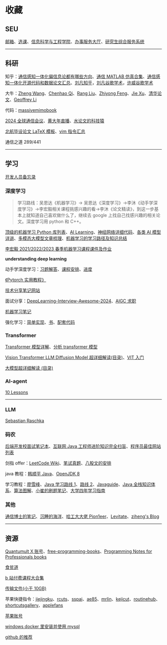 # 收藏

## SEU

[邮箱](https://mail.seu.edu.cn/)、[选课](https://yjsxk.urp.seu.edu.cn/yjsxkapp/sys/xsxkapp/index.html)、[信息科学与工程学院](https://radio.seu.edu.cn/)、[办事服务大厅](https://ehall.seu.edu.cn/new/index.html)、[研究生综合服务系统](https://yjs.seu.edu.cn/gsapp/sys/yjsemaphome/portal/index.do)

---

## 科研

知乎：[通信感知一体化偏信息论都有哪些方向](https://www.zhihu.com/question/3203612397/answer/24797391704?utm_medium=social&utm_psn=1864672369928433667&utm_source=ZHShareTargetIDMore)、[通信 MATLAB 仿真合集](https://zhuanlan.zhihu.com/p/385096476)、[通信感知一体化开源代码和数据论文汇总](https://zhuanlan.zhihu.com/p/651958439)、[刘凡知乎](https://www.zhihu.com/people/lf92)，[刘凡谷歌学术](https://scholar.google.com.hk/citations?user=kj2PE40AAAAJ&hl=zh-CN&oi=sra)，[许威谷歌学术](https://scholar.google.com/citations?hl=en&user=lNWf6Z4AAAAJ&view_op=list_works)

大牛：[Zheng Wang](https://seu-zheng-wang.github.io/)、[Chenhao Qi](https://signal.seu.edu.cn/multimedia/chenhao/main.psp#anchor=block_34418)、[Rang Liu](https://rangliu0706.github.io/)、[Zhiyong Feng](https://ieeexplore.ieee.org/author/37536937000)、[Jie Xu](https://scholar.google.com/citations?hl=en&user=HPUG2jwAAAAJ&view_op=list_works&sortby=pubdate)、[清华论文](https://oa.ee.tsinghua.edu.cn/dailinglong/publications/publications.html)、[Geoffrey Li](https://profiles.imperial.ac.uk/geoffrey.li/publications)

代码：[massivemimobook](https://github.com/emilbjornson/massivemimobook)

[2024 全球通信会议](https://edas.info/p31420#top)、[黄大年直播](https://www.chaspark.com/#/s/202306091530)、[水论文的科技猿](https://www.cnblogs.com/nickchen121)

[北航毕设论文 LaTeX 模板](https://github.com/BHOSC/BUAAthesis)、[vim 指令汇总](https://www.cnblogs.com/softwaretesting/archive/2011/07/12/2104435.html)

通信之道 289/441

---

## 学习

[开发人员备忘录](https://wangchujiang.com/reference/)

### 深度学习

> 学习路线：吴恩达《机器学习》-> 吴恩达《深度学习》->李沐《动手学深度学习》->李宏毅相关课程挑感兴趣的看->李沐《论文精读》，到这一步基本上就知道自己喜欢做什么了，继续去 google 上找自己找感兴趣的相关论文。深度学习用 python 和 C++。

[顶级的机器学习 Python 库列表](https://github.com/ml-tooling/best-of-ml-python)、[AI Learning](https://ailearning.apachecn.org/#1text-classification)、[神经网络详细代码](https://nn.labml.ai/zh/)、[各类 AI 模型详讲](https://colah.github.io/)、[多模态大模型文章梳理](https://zhuanlan.zhihu.com/p/677768053)、[机器学习的学习路径及知识总结](https://github.com/loveunk/machine-learning-deep-learning-notes)

[李宏毅 2021/2022/2023 春季机器学习课程课件及作业](https://github.com/Fafa-DL/Lhy_Machine_Learning)

**understanding deep learning**

动手学深度学习：[习题解答](https://datawhalechina.github.io/d2l-ai-solutions-manual/#/ch04/ch04)、[课程安排](https://courses.d2l.ai/zh-v2/)、[进度](https://zh-v2.d2l.ai/chapter_recurrent-modern/gru.html)

[《Pytorch 实用教程》](https://github.com/TingsongYu/PyTorch-Tutorial-2nd)

[技术分享笔记网站](https://www.sharetechnote.com/)

面试分享：[DeepLearning-Interview-Awesome-2024](https://github.com/315386775/DeepLearing-Interview-Awesome-2024)、[AIGC 求职](https://github.com/EmbraceAGI/AIGC_Interview)

[机器学习笔记](https://github.com/Vay-keen/Machine-learning-learning-notes)

强化学习：[简单实现](https://github.com/FareedKhan-dev/all-rl-algorithms)、[书](https://datawhalechina.github.io/easy-rl/#/)、[配套代码](https://github.com/datawhalechina/easy-rl)

### Transformer

[Transformer 模型详解](https://zhuanlan.zhihu.com/p/338817680)、[分析 transformer 模型](https://zhuanlan.zhihu.com/p/624740065)

[Vision Transformer LLM Diffusion Model 超详细解读(目录)](https://zhuanlan.zhihu.com/p/348593638)、[VIT 入门](https://blog.csdn.net/qq_37541097/article/details/118242600)

[大模型超详细解读 (目录)](https://zhuanlan.zhihu.com/p/625926419)

### AI-agent

[10 Lessons](https://github.com/microsoft/ai-agents-for-beginners)

---

### LLM

[Sebastian Raschka](https://sebastianraschka.com/)

### 码农

[后端开发校面试笔记本](https://github.com/wolverinn/Waking-Up)、[互联网 Java 工程师进阶知识完全扫盲](https://github.com/doocs/advanced-java)、[程序员最佳网站列表](https://github.com/sdmg15/Best-websites-a-programmer-should-visit)

剑指 offer：[LeetCode Wiki](https://doocs.github.io/leetcode/)、[笔试真题](https://kamacoder.com/contest.php)、[八股文的安排](https://mp.weixin.qq.com/s/7xNVqCBIpqL6THUSDoIRyw)

java 教程：[韩顺平 Java](https://github.com/timerring/backend-tutorial/tree/main)、[OpenJDK 8](https://devdocs.io/openjdk~8/)

学习教程：[廖雪峰](https://liaoxuefeng.com/)、[Java 学习路线 1](https://javabetter.cn/xuexiluxian/java/yitiaolong.html)、[路线 2](https://thinkingme.github.io/coding-road/home.html)、[Javaguide](https://javaguide.cn/)、[Java 全栈知识体系](https://pdai.tech/)、[算法图解](https://www.hello-algo.com/)、[小崔的刷题笔记](https://vernon97-io.gitbook.io/untitled)、[大学四年学习指南](https://books.halfrost.com/leetcode/)

### 其他

[通信博士的笔记](https://zlearning.netlify.app/)、[沉睡的海洋](https://sleepyocean.github.io/)、[哈工大大佬 Pion1eer](https://www.ruanx.net/)、[Levitate](https://levitate-qian.github.io/)、[ziheng's Blog](https://zihengcat.github.io/archives/)

---

## 资源

[Quantumult X 账号](https://shenhouyun.com/QuantumultX/)、[free-programming-books](https://ebookfoundation.github.io/free-programming-books/)、[Programming Notes for Professionals books](https://book.goalkicker.com/)

[食贫道](https://www.alipan.com/s/C8DFhqR3ueW/folder/65ac32ca0bff99a1cf4b4c2ca67a3bf857437eda)

[b 站付费课程大合集](https://bbs.alipansou.com/d/39134-b%E7%AB%99%E4%BB%98%E8%B4%B9%E8%AF%BE%E7%A8%8B%E5%A4%A7%E5%90%88%E9%9B%86)

[传输文件(小于 10GB)](https://ydray.com/en/)

苹果快捷指令：[jiejingku](https://jiejingku.net)、[rcuts](https://rcuts.com)、[sspai](https://sspai.com/page/playbook/zh-CN)、[ae85](https://ae85.cn/gz.html)、[mrlin](https://lin.mrlin.vip/index.php?m=home&c=Lists&a=index&tid=70&page=2)、[kejicut](https://www.kejicut.com)、[routinehub](https://routinehub.co)、[shortcutsgallery](https://shortcutsgallery.com)、[applefans](https://applefans.today/category/applefans-classroom/apple-shortcuts/)

[苹果账号](https://www.iios.club/)

[windows docker 里安装并使用 mysql](https://blog.csdn.net/u012643122/article/details/125899829)

[github 的推荐](https://github.com/explore)
